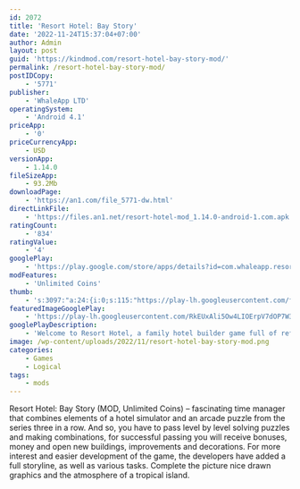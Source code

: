 ```yaml
---
id: 2072
title: 'Resort Hotel: Bay Story'
date: '2022-11-24T15:37:04+07:00'
author: Admin
layout: post
guid: 'https://kindmod.com/resort-hotel-bay-story-mod/'
permalink: /resort-hotel-bay-story-mod/
postIDCopy:
    - '5771'
publisher:
    - 'WhaleApp LTD'
operatingSystem:
    - 'Android 4.1'
priceApp:
    - '0'
priceCurrencyApp:
    - USD
versionApp:
    - 1.14.0
fileSizeApp:
    - 93.2Mb
downloadPage:
    - 'https://an1.com/file_5771-dw.html'
directLinkFile:
    - 'https://files.an1.net/resort-hotel-mod_1.14.0-android-1.com.apk'
ratingCount:
    - '834'
ratingValue:
    - '4'
googlePlay:
    - 'https://play.google.com/store/apps/details?id=com.whaleapp.resorthotel'
modFeatures:
    - 'Unlimited Coins'
thumb:
    - 's:3097:"a:24:{i:0;s:115:"https://play-lh.googleusercontent.com/fxQsibrqvXkFH8lxILImkg8h0JuCvJtr51pH8f5ALhKMzQzdtItHkOufIUOe4AnsqS4=w526-h296";i:1;s:114:"https://play-lh.googleusercontent.com/u_JDnA33kcmEAuLQOn1xCcrrMShGc_wQuNO97wUSyvPRkSu_iajZnFwExQVVK81Q_g=w526-h296";i:2;s:116:"https://play-lh.googleusercontent.com/IhPgK5MQEZIamRSXs01qHXbSguq9FHHqcJFWPpf2sfP-jtWbgyhHCaK8upzZEAXzaLz-=w526-h296";i:3;s:115:"https://play-lh.googleusercontent.com/1sIkwHKCSwXMsdOjMruI8PJcw9xgb3q-j3Q190-12zEZwUfb2BI7Z0aqBRyvuKYQHCc=w526-h296";i:4;s:114:"https://play-lh.googleusercontent.com/vkAnS30_RxcbyhzC8GUqfe0f3FB5YlQWry5QgNJWi6309EF2Z97D9iVeU2aJGc0pgg=w526-h296";i:5;s:116:"https://play-lh.googleusercontent.com/WkOcXkuz4fdW6x7uILWPEgBC9Z5JGADmg1MmUTGWu0BFTMxb10Kj67zOa5pgCMVqQOGc=w526-h296";i:6;s:115:"https://play-lh.googleusercontent.com/plVxStQ5RC8KCZ92n9VKJU6xnWceMhnnV1Mn9Z46xJr0OEtutKPvzNRlAthQXU7m9qY=w526-h296";i:7;s:115:"https://play-lh.googleusercontent.com/zNLmynJ5kt_jfVP74-a_TjaTrYUYIfg2NNsWNmrZnWEeNiLAt6_xmIZ2h_4qG13Nkg0=w526-h296";i:8;s:114:"https://play-lh.googleusercontent.com/Y-s7-_Wx9aJf7APG3Do47vJ9FuKFwE7nQ0Rsl2i4J9ZNuXES4TjFqgXat-aIn6sC0Q=w526-h296";i:9;s:115:"https://play-lh.googleusercontent.com/NPyQotBFxoHRS2y_dMZdcmqvOvqAsmrfX5X4ObYOv9NlMf8s81v-cfy6kkkQzVxoNuA=w526-h296";i:10;s:116:"https://play-lh.googleusercontent.com/g6Htrtnf2PwqGuKOUjUH5IwgeN95RuIFXzIcn7NgMCxNHSoW66UAq7i7eRwvCQ8PR3Ec=w526-h296";i:11;s:116:"https://play-lh.googleusercontent.com/INWs6C2sxLRsVo739F0Ui8d2Es_PN5lXIpYMHiqPF7-jhwIBv6k-Toztw-pYcdFYqAcJ=w526-h296";i:12;s:115:"https://play-lh.googleusercontent.com/e1PHaAg98NgSvzmWBXIAfk5_L7OXEb1FxuKqEfDZbrxoMNfdcSpVDstpX55FqEfxtO4=w526-h296";i:13;s:115:"https://play-lh.googleusercontent.com/oFCNyh02IZao3FVysoH3dkCfxW8UJd9r7uwwERUSpMTXG8ue0xjLvrzkdZs17BCCZfo=w526-h296";i:14;s:116:"https://play-lh.googleusercontent.com/1PJZMOdIUlEirDSnutyhIkcjIYLpBRroBp83Npkd5qMG3ElRjDHbTVtTbRxb2if33N3S=w526-h296";i:15;s:115:"https://play-lh.googleusercontent.com/9W9v9w4hIqeaAbtj2DwBBJmdeLBJuqJKg1Sn0juucCJa_jC2Pisl2ogFvXjCwA2Dy6g=w526-h296";i:16;s:115:"https://play-lh.googleusercontent.com/v9KvaPtA8VADglP0sVgW0bVo4u3m5i6pu2j42zIOxINkDOzWjN9o92W0tjNcUfopxy0=w526-h296";i:17;s:116:"https://play-lh.googleusercontent.com/Uq_dYHxZOrVqxa2dnECGHlIiF5I6MNovgafQuZLjOYxiH7RrXbqujc9gvcJjtEtgeeiK=w526-h296";i:18;s:115:"https://play-lh.googleusercontent.com/ilEzq0MFuJJfOGmC4JRyAzIq1memCvEDwWpbyZrRMZrzvch2UPp-AEIh-OU0S-FCHhc=w526-h296";i:19;s:115:"https://play-lh.googleusercontent.com/3-5I6utZFYBx4YBLFUjc8vvjJ8SOF6zXuSXLXPZ_etQxe5yJTWRX8I-aW8KhzSjwIYM=w526-h296";i:20;s:115:"https://play-lh.googleusercontent.com/TH5DJ3MkX1Euv4yvPXp10A00KcNDLbPnFe72Eg6Nl13Ac438ZKr54raGbzaNcxboC_g=w526-h296";i:21;s:115:"https://play-lh.googleusercontent.com/u3o75xBM7k3pixS8MfgJ169gdfIXLnuAxlPuvAnsE-bDVIWekMavHTPSDrZxy0xe0sE=w526-h296";i:22;s:116:"https://play-lh.googleusercontent.com/V6ggjKZ3k4SngqVpe1sI-eAjKzvG0_qGsdvC0oNxHyh-Rr1UfROmUyawkXc8ZLugVwSR=w526-h296";i:23;s:115:"https://play-lh.googleusercontent.com/XFkBfafzIPhcxkporqLhbXRMp_ePWj4cTvoAfMEHVz39PW_tL_Bg9uUpTIK4CJ5rheE=w526-h296";}";'
featuredImageGooglePlay:
    - 'https://play-lh.googleusercontent.com/RkEUxAli5Ow4LIOErpV7dOP7W37lPBtZ1ZkW49nnDanPnwPYCdwrNvFUinTmvNQSbQ'
googlePlayDescription:
    - 'Welcome to Resort Hotel, a family hotel builder game full of refreshing Match-3 puzzles! Match objects and decorate your tropical island. Enjoy new Match-3 levels, meet cute characters, and follow the exciting story created in front of your eyes!✿ Puzzles combined with resort management.✿ Exciting story and funny characters.'
image: /wp-content/uploads/2022/11/resort-hotel-bay-story-mod.png
categories:
    - Games
    - Logical
tags:
    - mods
---
```


Resort Hotel: Bay Story (MOD, Unlimited Coins) – fascinating time manager that combines elements of a hotel simulator and an arcade puzzle from the series three in a row. And so, you have to pass level by level solving puzzles and making combinations, for successful passing you will receive bonuses, money and open new buildings, improvements and decorations. For more interest and easier development of the game, the developers have added a full storyline, as well as various tasks. Complete the picture nice drawn graphics and the atmosphere of a tropical island.